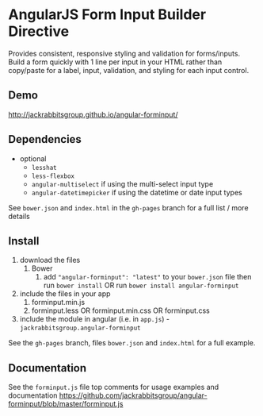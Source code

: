 # AngularJS Form Input Builder Directive

Provides consistent, responsive styling and validation for forms/inputs. Build a form quickly with 1 line per input in your HTML rather than copy/paste for a label, input, validation, and styling for each input control.

## Demo
http://jackrabbitsgroup.github.io/angular-forminput/

## Dependencies

- optional
	- `lesshat`
	- `less-flexbox`
	- `angular-multiselect` if using the multi-select input type
	- `angular-datetimepicker` if using the datetime or date input types

See `bower.json` and `index.html` in the `gh-pages` branch for a full list / more details

## Install
1. download the files
	1. Bower
		1. add `"angular-forminput": "latest"` to your `bower.json` file then run `bower install` OR run `bower install angular-forminput`
2. include the files in your app
	1. forminput.min.js
	2. forminput.less OR forminput.min.css OR forminput.css
3. include the module in angular (i.e. in `app.js`) - `jackrabbitsgroup.angular-forminput`

See the `gh-pages` branch, files `bower.json` and `index.html` for a full example.


## Documentation
See the `forminput.js` file top comments for usage examples and documentation
https://github.com/jackrabbitsgroup/angular-forminput/blob/master/forminput.js